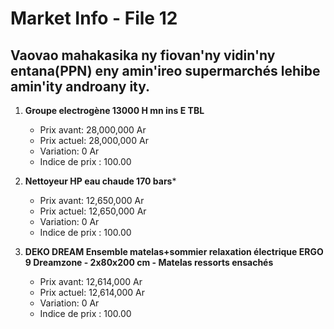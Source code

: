 # Market Info - File 12

## Vaovao mahakasika ny fiovan'ny vidin'ny entana(PPN) eny amin'ireo supermarchés lehibe amin'ity androany ity.

1. **Groupe electrogène 13000 H mn ins E TBL**
   - Prix avant: 28,000,000 Ar
   - Prix actuel: 28,000,000 Ar
   - Variation: 0 Ar
   - Indice de prix : 100.00

2. **Nettoyeur HP eau chaude 170 bars***
   - Prix avant: 12,650,000 Ar
   - Prix actuel: 12,650,000 Ar
   - Variation: 0 Ar
   - Indice de prix : 100.00

3. **DEKO DREAM Ensemble matelas+sommier relaxation électrique ERGO 9 Dreamzone - 2x80x200 cm - Matelas ressorts ensachés**
   - Prix avant: 12,614,000 Ar
   - Prix actuel: 12,614,000 Ar
   - Variation: 0 Ar
   - Indice de prix : 100.00

